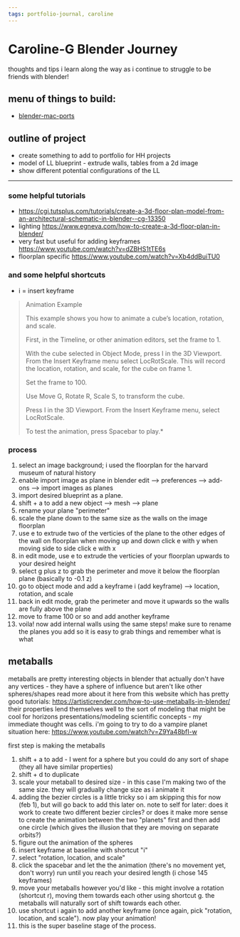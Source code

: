 ```yaml
---
tags: portfolio-journal, caroline
---
```



# Caroline-G Blender Journey 
thoughts and tips i learn along the way as i continue to struggle to be friends with blender! 

## menu of things to build:
* [blender-mac-ports](/krhiE_hdSzqrauZnXpmiYQ)
## outline of project
- create something to add to portfolio for HH projects
- model of LL blueprint - extrude walls, tables from a 2d image 
- show different potential configurations of the LL 


---

### some helpful tutorials 
- https://cgi.tutsplus.com/tutorials/create-a-3d-floor-plan-model-from-an-architectural-schematic-in-blender--cg-13350
- lighting https://www.egneva.com/how-to-create-a-3d-floor-plan-in-blender/
- very fast but useful for adding keyframes https://www.youtube.com/watch?v=dZBHS1tTE6s
- floorplan specific https://www.youtube.com/watch?v=Xb4ddBuiTU0
### and some helpful shortcuts 
- i = insert keyframe
>Animation Example 
>
>This example shows you how to animate a cube’s location, rotation, and scale.
> 
> First, in the Timeline, or other animation editors, set the frame to 1.
> 
> With the cube selected in Object Mode, press I in the 3D Viewport. From the Insert Keyframe menu select LocRotScale. This will record the location, rotation, and scale, for the cube on frame 1.
> 
> Set the frame to 100.
> 
> Use Move G, Rotate R, Scale S, to transform the cube.
> 
> Press I in the 3D Viewport. From the Insert Keyframe menu, select LocRotScale.
> 
> To test the animation, press Spacebar to play.*

### process 
1) select an image background; i used the floorplan for the harvard museum of natural history 
2) enable import image as plane in blender
    edit --> preferences --> add-ons --> import images as planes 
2) import desired blueprint as a plane. 
3) shift + a to add a new object --> mesh --> plane 
4) rename your plane "perimeter"
5) scale the plane down to the same size as the walls on the image floorplan 
6) use e to extrude two of the verticies of the plane to the other edges of the wall on floorplan
    when moving up and down click e with y 
    when moving side to side click e with x 
8) in edit mode, use e to extrude the verticies of your floorplan upwards to your desired height
9) select g plus z to grab the perimeter and move it below the floorplan plane (basically to -0.1 z)
10) go to object mode and add a keyframe 
i (add keyframe) --> location, rotation, and scale
12) back in edit mode, grab the perimeter and move it upwards so the walls are fully above the plane 
13) move to frame 100 or so and add another keyframe
14) voila! now add internal walls using the same steps! make sure to rename the planes you add so it is easy to grab things and remember what is what 

## metaballs
metaballs are pretty interesting objects in blender that actually don't have any vertices - they have a sphere of influence but aren't like other spheres/shapes 
read more about it here from this website which has pretty good tutorials: https://artisticrender.com/how-to-use-metaballs-in-blender/
their properties lend themselves well to the sort of modeling that might be cool for horizons presentations/modeling scientific concepts - my immediate thought was cells. 
i'm going to try to do a vampire planet situation here: https://www.youtube.com/watch?v=Z9Ya48bfI-w

first step is making the metaballs 
1) shift + a to add - I went for a sphere but you could do any sort of shape (they all have similar properties) 
2) shift + d to duplicate
3) scale your metaball to desired size - in this case I'm making two of the same size. they will gradually change size as i animate it 
4) adding the bezier circles is a little tricky so i am skipping this for now (feb 1), but will go back to add this later on.
     note to self for later: does it work to create two different bezier circles? or does it make more sense to create the animation between the two "planets" first and then add one circle (which gives the illusion that they are moving on separate orbits?) 
6) figure out the animation of the spheres 
7) insert keyframe at baseline with shortcut "i" 
8) select "rotation, location, and scale"
9) click the spacebar and let the the animation (there's no movement yet, don't worry) run until you reach your desired length (i chose 145 keyframes) 
10) move your metaballs however you'd like - this might involve a rotation (shortcut r), moving them towards each other using shortcut g. the metaballs will naturally sort of shift towards each other. 
11) use shortcut i again to add another keyframe (once again, pick "rotation, location, and scale"). now play your animation! 
12) this is the super baseline stage of the process.
